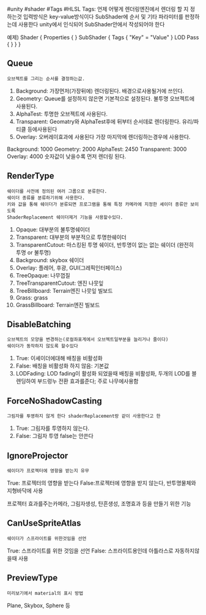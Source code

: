 #unity #shader #Tags #HLSL
Tags: 언제 어떻게 렌더링엔진에서 렌더링 할 지 정하는것
	입력방식은 key-value방식이다
	SubShader에 순서 및 기타 파라미터를 판정하는데 사용한다
	unity에서 인식되어 SubShader안에서 작성되어야 한다

예제)
Shader
{
	Properties { }
	SubShader
	{
		Tags { "Key" = "Value" }
		LOD
		Pass { }
	}
}

## Queue
	오브젝트를 그리는 순서를 결정하는값.

1. Background: 가장먼저(가장뒤에) 렌더링된다. 배경으로사용될거에 쓰인다.
2. Geometry: Queue를 설정하지 않은면 기본적으로 설정된다. 불투명 오브젝트에 사용된다.
3. AlphaTest: 투명한 오브젝트에 사용된다.
4. Transparent: Geomatry와 AlphaTest후에 뒤부터 순서데로 렌더링한다. 유리/파티클 등에사용된다
5. Overlay: 오버레이효과에 사용된다 가장 마지막에 렌더링하는경우에 사용한다. 

Background: 1000
Geometry: 2000
AlphaTest: 2450
Transparent: 3000
Overlay: 4000
숫자값이 낮을수록 먼저 렌더링 된다.

## RenderType
	쉐이더를 사전에 정의된 여러 그룹으로 분류한다.
	쉐이더 종류를 분류하기위해 사용한다.
	키와 값을 통해 쉐이더가 분류되면 프로그램을 통해 특정 카메라에 지정한 셰이더 종류만 보이도록
	ShaderReplacement 쉐이더제거 기능을 사용할수있다.
1. Opaque: 대부분의 불투명쉐이더
2. Transparent: 대부분의 부분적으로 투명한쉐이더
3. TransparentCutout: 마스킹된 투명 쉐이더, 반투명이 없는 없는 쉐이더 (완전히 투명 or 불투명)
4. Background: skybox 쉐이더
5. Overlay: 플레어, 후광, GUI(그레픽인터페이스)
6. TreeOpaque: 나무껍질
7. TreeTransparentCutout: 엔진 나뭇잎
8. TreeBillboard: Terrain엔진 나뭇잎 빌보드
9. Grass: grass
10. GrassBillboard: Terrain엔진 빌보드


## DisableBatching
	오브젝트의 모양을 변경하는(로컬좌표게에서 오브젝트일부분을 늘리거나 줄이다) 
	쉐이더가 동작하지 않도록 할수있다 
1. True: 이셰이더에대해 배칭을 비활성화
2. False: 배칭을 비활성화 하지 않음: 기본값
3. LODFading: LOD fading이 활성화 되었을때 배칭을 비활성화, 두개의 LOD를 블렌딩하여 부드렁누 전환 효과를준다; 주로 나무에사용함


## ForceNoShadowCasting
	그림자를 투영하지 않게 한다 shaderReplacement랑 같이 사용한다고 한
1. True: 그림자를 투영하지 않는다.
2. False:  그림자 투영  false는 안쓴다


## IgnoreProjector
	쉐이더가 프로젝터에 영항을 받는지 유무
True: 프로젝터의 영향을 받는다
False:프로젝터에 영향을 받지 않는다, 반투명물체와 지형바닥에 사용

프로젝터
	효과를주는카메라, 그림자생성, 탄흔생성, 조명효과 등을 만들기 위한 기능


## CanUseSpriteAtlas
	쉐이더가 스프라이트를 위한것임을 선언
True: 스프라이트를 위한 것임을 선언
False: 스프라이트용인데 아틀라스로 자동하지않을때 사용


## PreviewType
	미리보기에서 material의 표시 방법
Plane, Skybox, Sphere 등


